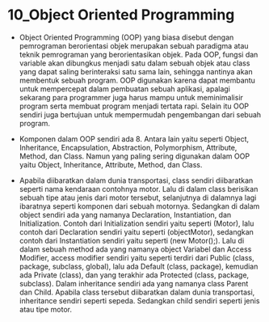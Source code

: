 # 10_Object Oriented Programming

- Object Oriented Programming (OOP) yang biasa disebut dengan pemrograman berorientasi objek merupakan sebuah paradigma atau teknik pemrograman yang berorientasikan objek. Pada OOP, fungsi dan variable akan dibungkus menjadi satu dalam sebuah objek atau class yang dapat saling berinteraksi satu sama lain, sehingga nantinya akan membentuk sebuah program. OOP digunakan karena dapat membantu untuk mempercepat dalam pembuatan sebuah aplikasi, apalagi sekarang para programmer juga harus mampu untuk meminimalisir program serta membuat program menjadi tertata rapi. Selain itu OOP sendiri juga bertujuan untuk mempermudah pengembangan dari sebuah program.

- Komponen dalam OOP sendiri ada 8. Antara lain yaitu seperti Object, Inheritance, Encapsulation, Abstraction, Polymorphism, Attribute, Method, dan Class. Namun yang paling sering digunakan dalam OOP yaitu Object, Inheritance, Attribute, Method, dan Class.

- Apabila diibaratkan dalam dunia transportasi, class sendiri diibaratkan seperti nama kendaraan contohnya motor. Lalu di dalam class berisikan sebuah tipe atau jenis dari motor tersebut, selanjutnya di dalamnya lagi ibaratnya seperti komponen dari sebuah motornya. Sedangkan di dalam object sendiri ada yang namanya Declaration, Instantiation, dan Initialization. Contoh dari Initialization sendiri yaitu seperti (Motor), lalu contoh dari Declaration sendiri yaitu seperti (objectMotor), sedangkan contoh dari Instantiation sendiri yaitu seperti (new Motor();). Lalu di dalam sebuah method ada yang namanya object Variabel dan Access Modifier, access modifier sendiri yaitu seperti terdiri dari Public (class, package, subclass, global), lalu ada Default (class, package), kemudian ada Private (class), dan yang terakhir ada Protected (class, package, subclass). Dalam inheritance sendiri ada yang namanya class Parent dan Child. Apabila class tersebut diibaratkan dalam dunia transportasi, inheritance sendiri seperti sepeda. Sedangkan child sendiri seperti jenis atau tipe motor.